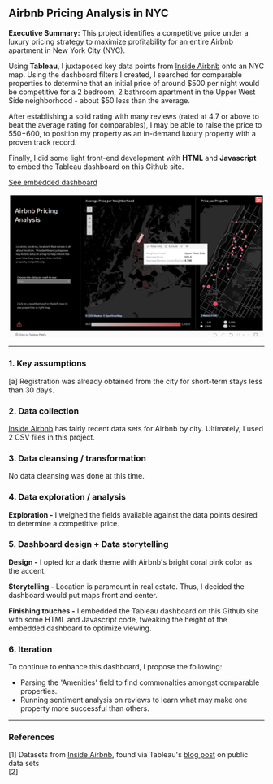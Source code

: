 ## Airbnb Pricing Analysis in NYC

**Executive Summary:** This project identifies a competitive price under a luxury pricing strategy to maximize profitability for an entire Airbnb apartment in New York City (NYC).

Using **Tableau**, I juxtaposed key data points from [Inside Airbnb](https://insideairbnb.com/new-york-city/) onto an NYC map.  Using the dashboard filters I created, I searched for comparable properties to determine that an initial price of around $500 per night would be competitive for a 2 bedroom, 2 bathroom apartment in the Upper West Side neighborhood - about $50 less than the average.   

After establishing a solid rating with many reviews (rated at 4.7 or above to beat the average rating for comparables), I may be able to raise the price to $550-$600, to position my property as an in-demand luxury property with a proven track record.

Finally, I did some light front-end development with **HTML** and **Javascript** to embed the Tableau dashboard on this Github site.

[See embedded dashboard](/airbnbIndex.html)

<img src="images/airbnb_screenshot_UWS.png?raw=true"/>

---

### 1. Key assumptions

[a] Registration was already obtained from the city for short-term stays less than 30 days.

### 2. Data collection

[Inside Airbnb](https://insideairbnb.com) has fairly recent data sets for Airbnb by city.  Ultimately, I used 2 CSV files in this project.

### 3. Data cleansing / transformation

No data cleansing was done at this time.

### 4. Data exploration / analysis

**Exploration -** I weighed the fields available against the data points desired to determine a competitive price.

### 5. Dashboard design + Data storytelling

**Design -** I opted for a dark theme with Airbnb's bright coral pink color as the accent.

**Storytelling -** Location is paramount in real estate. Thus, I decided the dashboard would put maps front and center.  

**Finishing touches -** I embedded the Tableau dashboard on this Github site with some HTML and Javascript code, tweaking the height of the embedded dashboard to optimize viewing.

### 6. Iteration

To continue to enhance this dashboard, I propose the following:
- Parsing the 'Amenities' field to find commonalties amongst comparable properties.
- Running sentiment analysis on reviews to learn what may make one property more successful than others.

---

### References

[1] Datasets from [Inside Airbnb](https://insideairbnb.com/new-york-city/), found via Tableau's [blog post](https://www.tableau.com/blog/how-to-find-sources-for-public-data-sets) on public data sets
<br>[2] 
